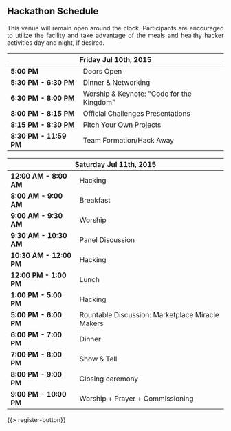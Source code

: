 ## <i class="icon fa-clock-o"></i> Hackathon Schedule

<p style="text-align: justify;">This venue will remain open around the clock. Participants are encouraged to utilize the facility and take advantage of the meals and healthy hacker activities day and night, if desired.</p>

<table class="default">
<thead>
<tr class="row-1 odd">
  <th colspan="2" class="column-1"><div>Friday Jul 10th, 2015</div></th>
</tr>
</thead>
<tbody class="row-hover" role="alert" aria-live="polite" aria-relevant="all">
<tr class="row-2">
  <td class="column-1"><strong>5:00 PM</strong></td><td class="column-2">Doors Open </td>
</tr>
<tr class="row-3">
  <td class="column-1"><strong>5:30 PM - 6:30 PM</strong></td><td class="column-2">Dinner &amp; Networking</td>
</tr>
<tr class="row-4">
  <td class="column-1"><strong>6:30 PM - 8:00 PM</strong></td><td class="column-2">Worship &amp; Keynote: &quot;Code for the Kingdom&quot; </td>
</tr>

<tr class="row-5">
  <td class="column-1"><strong>8:00 PM - 8:15 PM</strong></td><td class="column-2">Official Challenges Presentations</td>
</tr>
<tr class="row-6">
  <td class="column-1"><strong>8:15 PM - 8:30 PM</strong></td><td class="column-2">Pitch Your Own Projects </td>
</tr>
<tr class="row-7">
  <td class="column-1"><strong>8:30 PM - 11:59 PM</strong></td><td class="column-2">Team Formation/Hack Away</td>
</tr>
</tbody>
</table>

<table class="default">
<thead>
<tr class="row-1 odd">
  <th colspan="2" class="column-1"><div>Saturday Jul 11th, 2015</div></th>
</tr>
</thead>
<tbody class="row-hover">
<tr class="row-2 even">
  <td class="column-1"><strong>12:00 AM - 8:00 AM</strong></td><td class="column-2">Hacking</td>
</tr>
<tr class="row-3 odd">
  <td class="column-1"><strong>8:00 AM - 9:00 AM</strong></td><td class="column-2">Breakfast</td>
</tr>
<tr class="row-4 even">
  <td class="column-1"><strong>9:00 AM - 9:30 AM</strong></td><td class="column-2">Worship</td>
</tr>
<tr class="row-5 odd">
  <td class="column-1"><strong>9:30 AM - 10:30 AM</strong></td><td class="column-2">Panel Discussion</td>
</tr>
<tr class="row-6 even">
  <td class="column-1"><strong>10:30 AM - 12:00 PM</strong></td><td class="column-2">Hacking</td>
</tr>
<tr class="row-7 odd">
  <td class="column-1"><strong>12:00 PM - 1:00 PM</strong></td><td class="column-2">Lunch</td>
</tr>
<tr class="row-8 even">
  <td class="column-1"><strong>1:00 PM - 5:00 PM</strong></td><td class="column-2">Hacking</td>
</tr>
<tr class="row-9 odd">
  <td class="column-1"><strong>5:00 PM - 6:00 PM</strong></td><td class="column-2">Rountable Discussion: Marketplace Miracle Makers</td>
</tr>
<tr class="row-10 even">
  <td class="column-1"><strong>6:00 PM - 7:00 PM</strong></td><td class="column-2">Dinner</td>
</tr>
<tr class="row-11 odd">
  <td class="column-1"><strong>7:00 PM - 8:00 PM</strong></td><td class="column-2">Show &amp; Tell</td>
</tr>
<tr class="row-10 even">
  <td class="column-1"><strong>8:00 PM - 9:00 PM</strong></td><td class="column-2">Closing ceremony</td>
</tr>
<tr class="row-11 odd">
  <td class="column-1"><strong>9:00 PM - 10:00 PM</strong></td><td class="column-2">Worship + Prayer + Commissioning</td>
</tr>
</tbody>
</table>

{{> register-button}}
